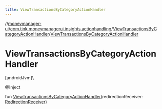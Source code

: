 ```yaml
---
title: ViewTransactionsByCategoryActionHandler
---
```

//[moneymanager-ui](../../../index.html)/[com.tink.moneymanagerui.insights.actionhandling](../index.html)/[ViewTransactionsByCategoryActionHandler](index.html)/[ViewTransactionsByCategoryActionHandler](-view-transactions-by-category-action-handler.html)



# ViewTransactionsByCategoryActionHandler



[androidJvm]\




@Inject



fun [ViewTransactionsByCategoryActionHandler](-view-transactions-by-category-action-handler.html)(redirectionReceiver: [RedirectionReceiver](../../se.tink.android.redirection/-redirection-receiver/index.html))




